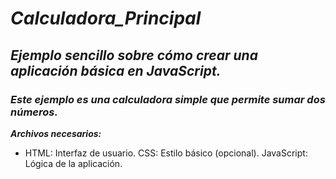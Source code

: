# **_Calculadora_Principal_**

## **_Ejemplo sencillo sobre cómo crear una aplicación básica en JavaScript._**

### **_Este ejemplo es una calculadora simple que permite sumar dos números._**

**_Archivos necesarios:_**

- HTML: Interfaz de usuario.
CSS: Estilo básico (opcional).
JavaScript: Lógica de la aplicación.
